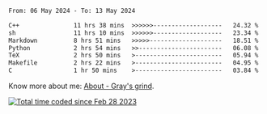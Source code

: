 <!--START_SECTION:waka-->

```txt
From: 06 May 2024 - To: 13 May 2024

C++               11 hrs 38 mins  >>>>>>-------------------   24.32 %
sh                11 hrs 10 mins  >>>>>>-------------------   23.34 %
Markdown          8 hrs 51 mins   >>>>>--------------------   18.51 %
Python            2 hrs 54 mins   >>-----------------------   06.08 %
TeX               2 hrs 50 mins   >------------------------   05.94 %
Makefile          2 hrs 22 mins   >------------------------   04.95 %
C                 1 hr 50 mins    >------------------------   03.84 %
```

<!--END_SECTION:waka-->

<!-- [![grayxu's github stats](https://github-readme-stats.vercel.app/api?username=grayxu&count_private=true&show_icons=true)](https://github.com/grayxu) -->

Know more about me: [About - Gray's grind](https://www.grayxu.cn/).
<p align="left">
  <a href="https://wakatime.com/@c69eb31e-43a1-463f-8968-c3449e386f57"><img src="https://wakatime.com/badge/user/c69eb31e-43a1-463f-8968-c3449e386f57.svg" title="Total time coded since Feb 28 2023" /></a>
</p>

